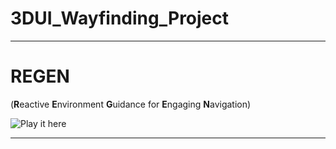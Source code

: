 # 3DUI_Wayfinding_Project


___________

# REGEN
(**R**eactive **E**nvironment **G**uidance for **E**ngaging **N**avigation)

![Play it here](https://play.unity.com/mg/other/webgl-builds-224658)

___________
